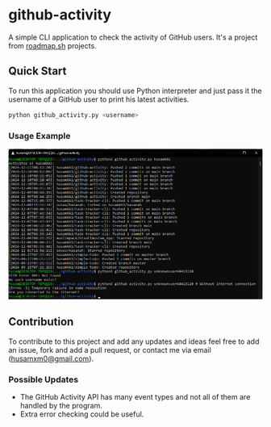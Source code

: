 # github-activity

A simple CLI application to check the activity of GitHub users. It's a project from [roadmap.sh](https://roadmap.sh/projects/github-user-activity) projects.

## Quick Start

To run this application you should use Python interpreter and just pass it the username of a GitHub user to print his latest activities.

```bash
python github_activity.py <username>
```

### Usage Example

![run screenshot](screenshot.png)

## Contribution

To contribute to this project and add any updates and ideas feel free to add an issue, fork and add a pull request, or contact me via email (husamxm0@gmail.com).

### Possible Updates

- The GitHub Activity API has many event types and not all of them are handled by the program.
- Extra error checking could be useful.
